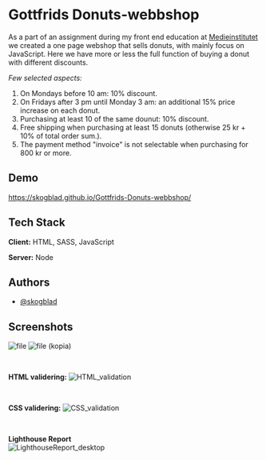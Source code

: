 
# Gottfrids Donuts-webbshop

As a part of an assignment during my front end education at [Medieinstitutet](https://github.com/medieinstitutet) we created a one page webshop that sells donuts, with mainly focus on JavaScript. Here we have more or less the full function of buying a donut with different discounts. 

*Few selected aspects:*
1. On Mondays before 10 am: 10% discount.
2. On Fridays after 3 pm until Monday 3 am: an additional 15% price increase on each donut.
3. Purchasing at least 10 of the same dounut: 10% discount.
4. Free shipping when purchasing at least 15 donuts (otherwise 25 kr + 10% of total order sum.).
5. The payment method "invoice" is not selectable when purchasing for 800 kr or more.




## Demo
https://skogblad.github.io/Gottfrids-Donuts-webbshop/

## Tech Stack

**Client:** HTML, SASS, JavaScript

**Server:** Node



## Authors

- [@skogblad](https://www.github.com/skogblad)


## Screenshots
![file](https://github.com/user-attachments/assets/1c163afd-aa4a-4ff3-908f-3ea2eeb2e26f)
![file (kopia)](https://github.com/user-attachments/assets/b3779dc4-8a37-4df3-bcf8-c669c9215839)

<br>

**HTML validering:**
![HTML_validation](https://github.com/user-attachments/assets/458b16cd-6c06-4c56-8abb-0084a41e811b)

<br>

**CSS validering:**
![CSS_validation](https://github.com/user-attachments/assets/ec1aa608-d0bc-413f-a4d7-fdc34f3a56f3)


<br>

**Lighthouse Report** <br>
![LighthouseReport_desktop](https://github.com/user-attachments/assets/74fbc297-8de2-496e-a45c-eab7519384a6)





